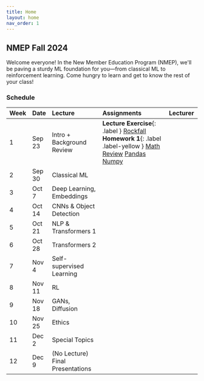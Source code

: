 ```yaml
---
title: Home
layout: home
nav_order: 1
---
```


## NMEP Fall 2024

Welcome everyone!
In the New Member Education Program (NMEP), we'll be paving a sturdy ML foundation for you—from classical ML to reinforcement learning. Come hungry to learn and get to know the rest of your class!


### Schedule

| Week | Date  | Lecture                           | Assignments | Lecturer                |
|:-|:-|:-| :-| :-|
| 1  | Sep 23 | Intro + Background Review          | **Lecture Exercise**{: .label } [Rockfall] <br> **Homework 1**{: .label .label-yellow } [Math Review](/fa24-nmep/assets/hw0/hw0-math.pdf) [Pandas](/fa24-nmep/assets/hw0/hw0-pandas.ipynb) [Numpy](/fa24-nmep/assets/hw0/hw0-numpy.ipynb)                 |                         |
| 2  | Sep 30 | Classical ML                       |                                             |                         |
| 3  | Oct 7  | Deep Learning, Embeddings          |                                             |                         |
| 4  | Oct 14 | CNNs & Object Detection            |                                             |                         |
| 5  | Oct 21 | NLP & Transformers 1               |                                             |                         |
| 6  | Oct 28 | Transformers 2                     |                                             |                         |
| 7  | Nov 4  | Self-supervised Learning           |                                             |                         |
| 8  | Nov 11 | RL                                 |                                             |                         |
| 9  | Nov 18 | GANs, Diffusion                    |                                             |                         |
| 10 | Nov 25 | Ethics                             |                                             |                         |
| 11 | Dec 2  | Special Topics                     |                                             |                         |
| 12 | Dec 9  | (No Lecture) Final Presentations   |                                             |                         |


<style>
    table th:first-of-type {
        width: 30px;
    }
    table th:nth-of-type(2) {
        width: 30px;
    }
    table th:nth-of-type(3) {
        width: 30%;
    }
    table th:nth-of-type(4) {
        width: 50%;
    }
    table th:nth-of-type(5) {
        width: 17%;
    }
</style>


[Rockfall]: https://drive.google.com/file/d/1UM2w5BrJrEcI69_eqhIn-t1yrdC7XzY9/view?usp=drive_link
[Just the Docs]: https://just-the-docs.github.io/just-the-docs/
[GitHub Pages]: https://docs.github.com/en/pages
[README]: https://github.com/just-the-docs/just-the-docs-template/blob/main/README.md
[Jekyll]: https://jekyllrb.com
[GitHub Pages / Actions workflow]: https://github.blog/changelog/2022-07-27-github-pages-custom-github-actions-workflows-beta/
[use this template]: https://github.com/just-the-docs/just-the-docs-template/generate
